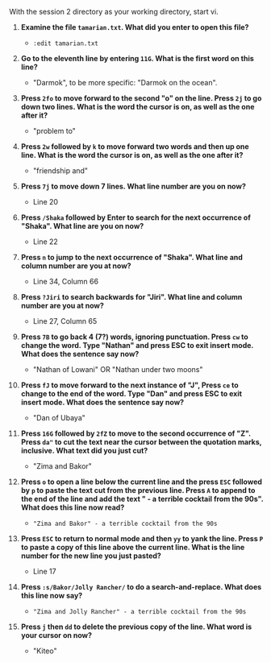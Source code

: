 With the session 2 directory as your working directory, start vi.

1. **Examine the file `tamarian.txt`. What did you enter to open this file?**

    * `:edit tamarian.txt`

2. **Go to the eleventh line by entering `11G`. What is the first word
   on this line?**
   
    * "Darmok", to be more specific: "Darmok on the ocean".

3. **Press `2fo` to move forward to the second "o" on the line. Press
   `2j` to go down two lines. What is the word the cursor is on, as
   well as the one after it?**
   
    * "problem to"

4. **Press `2w` followed by `k` to move forward two words and then up
   one line. What is the word the cursor is on, as
   well as the one after it?**
   
    * "friendship and"

5. **Press `7j` to move down 7 lines. What line number are you on now?**

    * Line 20

6. **Press `/Shaka` followed by Enter to search for the next occurrence
   of "Shaka". What line are you on now?**
   
    * Line 22

7. **Press `n` to jump to the next occurrence of "Shaka". What line and
   column number are you at now?**
   
    * Line 34, Column 66

8. **Press `?Jiri` to search backwards for "Jiri". What line and column
   number are you at now?**
   
    * Line 27, Column 65

9. **Press `7B` to go back 4 (7?) words, ignoring punctuation. Press `cw` to
   change the word. Type "Nathan" and press ESC to exit insert
   mode. What does the sentence say now?**
   
    * "Nathan of Lowani" OR "Nathan under two moons"

10. **Press `fJ` to move forward to the next instance of "J", Press `ce`
    to change to the end of the word. Type "Dan" and press ESC to exit
    insert mode. What does the sentence say now?**
    
    * "Dan of Ubaya"

11. **Press `16G` followed by `2fZ` to move to the second occurrence of
    "Z". Press `da"` to cut the text near the cursor between the
    quotation marks, inclusive. What text did you just cut?**
    
    * "Zima and Bakor"

12. **Press `o` to open a line below the current line and the press
    `ESC` followed by `p` to paste the text cut from the previous
    line. Press `A` to append to the end of the line and add the text
    " - a terrible cocktail from the 90s". What does this line now read?**
    
    * `"Zima and Bakor" - a terrible cocktail from the 90s`

13. **Press `ESC` to return to normal mode and then `yy` to yank the
    line. Press `P` to paste a copy of this line above the current
    line. What is the line number for the new line you just pasted?**
    
    * Line 17

14. **Press `:s/Bakor/Jolly Rancher/` to do a search-and-replace. What
    does this line now say?**
    
    * `"Zima and Jolly Rancher" - a terrible cocktail from the 90s`

15. **Press `j` then `dd` to delete the previous copy of the line. What
    word is your cursor on now?**
    
    * "Kiteo"

